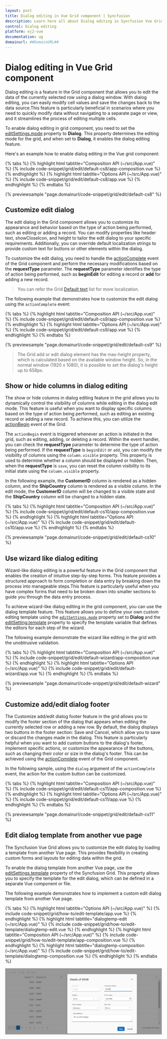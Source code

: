 ```yaml
---
layout: post
title: Dialog editing in Vue Grid component | Syncfusion
description: Learn here all about Dialog editing in Syncfusion Vue Grid component of Syncfusion Essential JS 2 and more.
control: Dialog editing 
platform: ej2-vue
documentation: ug
domainurl: ##DomainURL##
--- 
```


# Dialog editing in Vue Grid component

Dialog editing is a feature in the Grid component that allows you to edit the data of the currently selected row using a dialog window. With dialog editing, you can easily modify cell values and save the changes back to the data source.This feature is particularly beneficial in scenarios where you need to quickly modify data without navigating to a separate page or view, and it streamlines the process of editing multiple cells.

To enable dialog editing in grid component, you need to set the [editSettings.mode](https://ej2.syncfusion.com/vue/documentation/api/grid/editSettings/#mode) property to **Dialog**. This property determines the editing mode for the grid, and when set to **Dialog**, it enables the dialog editing feature.

Here's an example how to enable dialog editing in the Vue grid component:

{% tabs %}
{% highlight html tabtitle="Composition API (~/src/App.vue)" %}
{% include code-snippet/grid/edit/default-cs8/app-composition.vue %}
{% endhighlight %}
{% highlight html tabtitle="Options API (~/src/App.vue)" %}
{% include code-snippet/grid/edit/default-cs8/app.vue %}
{% endhighlight %}
{% endtabs %}
        
{% previewsample "page.domainurl/code-snippet/grid/edit/default-cs8" %}

## Customize edit dialog

The edit dialog in the Grid component allows you to customize its appearance and behavior based on the type of action being performed, such as editing or adding a record. You can modify properties like header text, showCloseIcon, and height to tailor the edit dialog to your specific requirements. Additionally, you can override default localization strings to provide custom text for buttons or other elements within the dialog.

To customize the edit dialog, you need to handle the [actionComplete](https://ej2.syncfusion.com/vue/documentation/api/grid/#actioncomplete) event of the Grid component and perform the necessary modifications based on the **requestType** parameter. The **requestType** parameter identifies the type of action being performed, such as **beginEdit** for editing a record or **add** for adding a new record.

>You can refer the Grid [Default text](../global-local/) list for more localization.

The following example that demonstrates how to customize the edit dialog using the `actionComplete` event:

{% tabs %}
{% highlight html tabtitle="Composition API (~/src/App.vue)" %}
{% include code-snippet/grid/edit/default-cs9/app-composition.vue %}
{% endhighlight %}
{% highlight html tabtitle="Options API (~/src/App.vue)" %}
{% include code-snippet/grid/edit/default-cs9/app.vue %}
{% endhighlight %}
{% endtabs %}
        
{% previewsample "page.domainurl/code-snippet/grid/edit/default-cs9" %}

> The Grid add or edit dialog element has the max-height property, which is calculated based on the available window height. So, in the normal window (1920 x 1080), it is possible to set the dialog's height up to 658px.

## Show or hide columns in dialog editing

The show or hide columns in dialog editing feature in the grid allows you to dynamically control the visibility of columns while editing in the dialog edit mode. This feature is useful when you want to display specific columns based on the type of action being performed, such as editing an existing record or adding a new record. To achieve this, you can utilize the [actionBegin](https://ej2.syncfusion.com/vue/documentation/api/grid/#actionbegin) event of the Grid. 

The `actionBegin` event is triggered whenever an action is initiated in the grid, such as editing, adding, or deleting a record. Within the event handler, you can check the **requestType** parameter to determine the type of action being performed. If the **requestType** is `beginEdit` or `add`, you can modify the visibility of columns using the `column.visible` property. This property is used to determine whether a column should be displayed or hidden. Then, when the **requestType** is `save`, you can reset the column visibility to its initial state using the `column.visible` property.

In the following example, the **CustomerID** column is rendered as a hidden column, and the **ShipCountry** column is rendered as a visible column. In the edit mode, the **CustomerID** column will be changed to a visible state and the **ShipCountry** column will be changed to a hidden state.

{% tabs %}
{% highlight html tabtitle="Composition API (~/src/App.vue)" %}
{% include code-snippet/grid/edit/default-cs10/app-composition.vue %}
{% endhighlight %}
{% highlight html tabtitle="Options API (~/src/App.vue)" %}
{% include code-snippet/grid/edit/default-cs10/app.vue %}
{% endhighlight %}
{% endtabs %}
        
{% previewsample "page.domainurl/code-snippet/grid/edit/default-cs10" %}

## Use wizard like dialog editing

Wizard-like dialog editing is a powerful feature in the Grid component that enables the creation of intuitive step-by-step forms. This feature provides a structured approach to form completion or data entry by breaking down the process into manageable steps.This feature is particularly useful when you have complex forms that need to be broken down into smaller sections to guide you through the data entry process.

To achieve wizard-like dialog editing in the grid component, you can use the dialog template feature. This feature allows you to define your own custom editing template using the [`editSettings.mode`](https://ej2.syncfusion.com/vue/documentation/api/grid/editSettings/#mode) property set to  **Dialog** and the [editSetting.template](https://ej2.syncfusion.com/vue/documentation/api/grid/editsettings/#template) property to specify the template variable that defines the editors for each step of the wizard.

The following example demonstrate the wizard like editing in the grid with the unobtrusive validation.

{% tabs %}
{% highlight html tabtitle="Composition API (~/src/App.vue)" %}
{% include code-snippet/grid/edit/default-wizard/app-composition.vue %}
{% endhighlight %}
{% highlight html tabtitle="Options API (~/src/App.vue)" %}
{% include code-snippet/grid/edit/default-wizard/app.vue %}
{% endhighlight %}
{% endtabs %}
        
{% previewsample "page.domainurl/code-snippet/grid/edit/default-wizard" %}


## Customize add/edit dialog footer

The Customize add/edit dialog footer feature in the grid allows you to modify the footer section of the dialog that appears when editing the currently selected row or adding a new row. By default, the dialog displays two buttons in the footer section: Save and Cancel, which allow you to save or discard the changes made in the dialog. This feature is particularly helpful when you want to add custom buttons to the dialog's footer, implement specific actions, or customize the appearance of the buttons, such as changing their color or size in the dialog's footer. This can be achieved using the [actionComplete](https://ej2.syncfusion.com/vue/documentation/api/grid/#actioncomplete) event of the Grid component.

In the following sample, using the `dialog` argument of the `actionComplete` event, the action for the custom button can be customized.

{% tabs %}
{% highlight html tabtitle="Composition API (~/src/App.vue)" %}
{% include code-snippet/grid/edit/default-cs11/app-composition.vue %}
{% endhighlight %}
{% highlight html tabtitle="Options API (~/src/App.vue)" %}
{% include code-snippet/grid/edit/default-cs11/app.vue %}
{% endhighlight %}
{% endtabs %}
        
{% previewsample "page.domainurl/code-snippet/grid/edit/default-cs11" %}

## Edit dialog template from another vue page

The Syncfusion Vue Grid allows you to customize the edit dialog by loading a template from another Vue page. This provides flexibility in creating custom forms and layouts for editing data within the grid.

To enable the dialog template from another Vue page, use the [editSettings.template](https://ej2.syncfusion.com/vue/documentation/api/grid/editSettings/#template) property of the Syncfusion Grid. This property allows you to specify the template for the edit dialog, which can be defined in a separate Vue component or file.

The following example demonstrates how to implement a custom edit dialog template from another Vue page.

{% tabs %}
{% highlight html tabtitle="Options API (~/src/App.vue)" %}
{% include code-snippet/grid/how-to/edit-template/app.vue %}
{% endhighlight %}
{% highlight html tabtitle="dialogtemp-edit (~/src/App.vue)" %}
{% include code-snippet/grid/how-to/edit-template/dialogtemp-edit.vue %}
{% endhighlight %}
{% highlight html tabtitle="Composition API (~/src/App.vue)" %}
{% include code-snippet/grid/how-to/edit-template/app-composition.vue %}
{% endhighlight %}
{% highlight html tabtitle="dialogtemp-composition (~/src/App.vue)" %}
{% include code-snippet/grid/how-to/edit-template/dialogtemp-composition.vue %}
{% endhighlight %}
{% endtabs %}

![dialog template](../images/edit-dialog-template.png)
